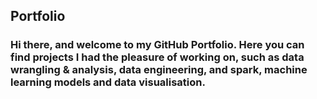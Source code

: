 ## Portfolio

### Hi there, and welcome to my GitHub Portfolio. Here you can find projects I had the pleasure of working on, such as data wrangling & analysis, data engineering, and spark, machine learning models and data visualisation. 
